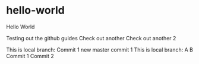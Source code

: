 # hello-world
Hello World

Testing out the github guides
Check out another
Check out another 2

This is local branch:
Commit 1
new master commit 1
This is local branch:
A
B
Commit 1
Commit 2